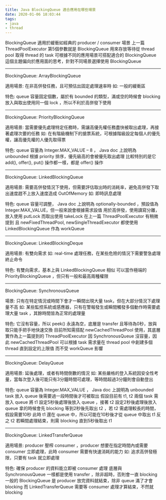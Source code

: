 ```yaml
---
title: Java BlockingQueue 適合應用在哪些場景
date: 2020-01-06 18:03:44
tags:
- java
- thread
---
```

BlockingQueue 適用於緩衝如經典的 producer / consumer 場景
上一篇 ThreadPoolExecutor 第5個參數就是 BlockingQueue 用來存放等待從 thread pool 取得 thread 的 task
可根據不同的應用場景可搭配適合的 BlockingQueue 
這個主題偏向於應用面的思考，針對不同場景選擇使用 BlockingQueue

- - -
BlockingQueue:
ArrayBlockingQueue

適用場景:
在非高併發任務，且可預估出固定處理速率時
如: 一般的緩衝區

特色:
queue 容量固定個數，屬於有 bounded 的類型，滿或空的時候會 blocking
放入與取出使用同一個 lock ，所以不利於高併發下使用

- - -
BlockingQueue:
PriorityBlockingQueue

適用場景:
當需要優先處理特定任務時，需讓高優先權任務盡快被取出處理，再接著處理次要的任務
如: 在有階級機制下的搶票系統，可根據階級設定每個人的優先權，讓高優先權的人優先取得票

特色:
queue 容量為 Integer.MAX_VALUE – 8 ， Java doc 上說明為 unbounded 
根據 priority 排序，優先級高的會被優先取出處理
比較特別的是它 add(), offer(), put() 操作都一樣，都是 offer() 操作

- - -
BlockingQueue:
LinkedBlockingQueue

適用場景:
需要高併發情況下使用，但需要評估取出時的消耗率，避免高併發下取出速度趕不上放入速度造成 OutOfMemory
如: 即時訊息處理

特色:
queue 容量可調整， Java doc 上說明為 optionally-bounded ，預設值為 Integer.MAX_VALUE，但一般來說會根據需求設值
用於高併發，使用讀寫分離，放入使用 putLock 而取出使用 takeLock
在上一篇 ThreadPoolExecutor 有稍微提到
且 newFixedThreadPool, newSingleThreadExecutor 都使使用 LinkedBlockingQueue 作為 workQueue

- - -
BlockingQueue:
LinkedBlockingDeque

適用場景:
有雙向需求
如: real-time 處理任務，在某些危險的情況下需要警急處理終止命令

特色:
有雙向需求，基本上與 LinkedBlockingQueue 相似
可以當作極端的 PriorityBlockingQueue ，但只有一般和最高兩種權限


- - -
BlockingQueue:
SynchronousQueue

場景:
只有在特定情況或時間下會才一瞬間出現大量 task，但在大部分情況下處理量不高
如: 某些監控系統或感應器，只有在警報發生或瞬間觸發多個動作時需要處理大量 task ，其餘時間皆為正常的處理量

特色:
它沒有容量，所以 peek() 永遠為空，底層是 transfer 且等待為0秒，放與取只能手把手地快速交換
目前所知需搭配 newCachedThreadPool 使用，其底層實作為上一篇提到的 ThreadPoolExecutor
因 SynchronousQueue 沒容量，因此 newCachedThreadPool 可以根據 task 需求量在 thread pool 中創建多個 thread 直到設定的上限值
而不受 workQueue 影響

- - -
BlockingQueue:
DelayQueue

適用場景:
延後處理，或者有時間倒數的情況
如: 某些嚴格的登入系統因安全性考量，當每次登入後可能只有3分鐘時間可處理，等時間超過3分鐘則會自動登出


特色:
queue 容量為 Integer.MAX_VALUE ， Java doc 上說明為 unbounded 
task 放入 queue 後需要過一段時間後才可被取出
假設目前有 t1, t2 兩個 task 需放入 queue
將 t1 設定5秒後處理後放入 queue ，接著 t2 設定2秒後處理後放入 queue
拿的時候會先 blocking 等到2秒後先取出 t2 ，若 t2 需處理較長的時間，假設需要10秒
此時 t1 還在 queue 中，所以可能在10秒後才從 queue 中取出 t1
反之 t2 若瞬間處理結束，則需 blocking 直到5秒後取出 t1

- - -
BlockingQueue:
LinkedTransferQueue

適用場景:
producer 壓榨 consumer ，producer 想要在指定時間內或需要 consumer 立即處理，此時 consumer 需要有快速消耗的能力
如: 追求高併發極限，只要有 task 就立即處理

特色:
確保 producer 的資料能立即被 consumer 處理
底層與 SynchronousQueue 一樣都是使用 transfer ，除非超時，否則會一直 blocking
一般的 BlockingQueue 是 producer 放完資料就結束，除非 queue 滿了才會 blocking
而 LinkedTransferQueue 需要等 consumer 處理才算結束，不然就 blocking
